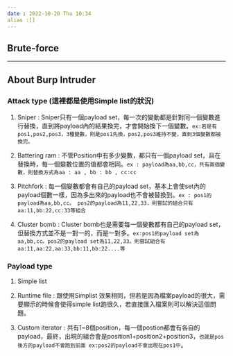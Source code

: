 ```yaml
---
date : 2022-10-20 Thu 10:34
alias :[]
---
```


## Brute-force

---
## About Burp Intruder
### Attack type (這裡都是使用Simple list的狀況)
1. Sniper : Sniper只有一個payload set，每一次的變動都是針對同一個變數進行替換，直到將payload內的結果換完，才會開始換下一個變數。`ex:若是有pos1,pos2,pos3，3種變數，則是pos1先換，pos2,pos3維持不變，直到3個變數都被換完。`

2. Battering ram : 不管Position中有多少變數，都只有一個payload set，且在替換時，每一個變數位置的值都會相同。`ex : payload為aa,bb,cc，共有兩個變數，則替換方式為aa : aa , bb : bb , cc:cc`
3. Pitchfork : 每一個變數都會有自己的payload set，基本上會使set內的payload個數一樣，因為多出來的payload也不會被替換到。`ex : pos1的payload為aa,bb,cc。 pos2的payload為11,22,33，則嘗試的組合只有aa:11,bb:22,cc:33等組合`
4. Cluster bomb : Cluster bomb也是需要每一個變數都有自己的payload set，但替換方式並不是一對一的，而是一對多。`ex:pos1的payload set為aa,bb,cc。pos2的payload set為11,22,33。則嘗試組合有aa:11,aa:22,aa:33,bb:11,bb:22....等`

### Payload type

1. Simple list
2. Runtime file : 跟使用Simplist 效果相同，但若是因為檔案payload的很大，需要顯示的時候會使得simple list跑很久，若直接匯入檔案則可以解決這個問題。

3. Custom iterator : 共有1~8個position，每一個postion都會有各自的payload，最終，出現的組合會是position1+position2+position3，`也就是pos後方的payload不會跑到前面 ex:pos2的payload不會出現在pos1中`。
